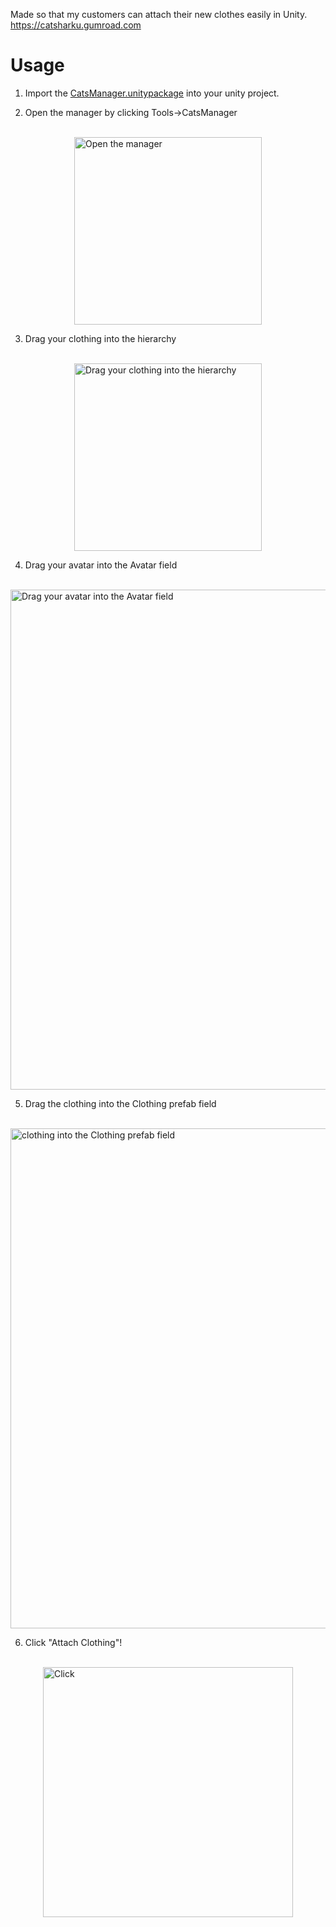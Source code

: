 Made so that my customers can attach their new clothes easily in Unity.
https://catsharku.gumroad.com

# Usage
1. Import the [CatsManager.unitypackage](https://github.com/CatSharkShin/ClothingAttacher/releases/download/v2.0.0/CatsManager.unitypackage) into your unity project.


2. Open the manager by clicking Tools->CatsManager
<br>
<img
  src="https://i.imgur.com/uA3aonx.png"
  alt="Open the manager"
  title="Open the manager"
  style="display: block; margin: 0 auto;  width: 300px">
  
  
3. Drag your clothing into the hierarchy
<br>
<img
  src="https://i.imgur.com/6Xq2uSP.gif"
  alt="Drag your clothing into the hierarchy"
  title="clothing into the hierarchy"
  style="display: block; margin: 0 auto;  width: 300px">

4. Drag your avatar into the Avatar field
<br>
<img
  src="https://i.imgur.com/8ozE00N.gif"
  alt="Drag your avatar into the Avatar field"
  title="Drag your avatar into the Avatar field"
  style="display: block; margin: 0 auto;  width: 800px">


5. Drag the clothing into the Clothing prefab field
<br>
<img
  src="https://i.imgur.com/uAJTBkw.gif"
  alt="clothing into the Clothing prefab field"
  title="clothing into the Clothing prefab field"
  style="display: block; margin: 0 auto;  width: 800px">
  
6. Click "Attach Clothing"!
<br>
<img
  src="https://i.imgur.com/HIrCCes.gif"
  alt="Click "Attach Clothing"!"
  title="Click "Attach Clothing"!"
  style="display: block; margin: 0 auto;  width: 400px">
